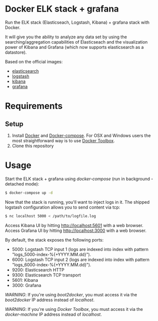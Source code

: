 # Docker ELK stack + grafana

Run the ELK stack (Elasticseach, Logstash, Kibana) + grafana stack with Docker.

It will give you the ability to analyze any data set by using the searching/aggregation capabilities of Elasticseach and the visualization power of Kibana and Grafana (which now supports elasticsearch as a datastore).

Based on the official images:

* [elasticsearch](https://registry.hub.docker.com/_/elasticsearch/)
* [logstash](https://registry.hub.docker.com/_/logstash/)
* [kibana](https://registry.hub.docker.com/_/kibana/)
* [grafana](https://hub.docker.com/r/grafana/grafana/)

# Requirements

## Setup

1. Install [Docker](http://docker.io) and [Docker-compose](http://docs.docker.com/compose/install/). For OSX and Windows users the most straightforward way is to use [Docker Toolbox](https://www.docker.com/products/docker-toolbox).
2. Clone this repository

# Usage

Start the ELK stack + grafana using *docker-compose* (run in background - detached mode):

```bash
$ docker-compose up -d
```

Now that the stack is running, you'll want to inject logs in it. The shipped logstash configuration allows you to send content via tcp:

```bash
$ nc localhost 5000 < /path/to/logfile.log
```

Access Kibana UI by hitting [http://localhost:5601](http://localhost:5601) with a web browser.
Access Grafana UI by hitting [http://localhost:3000](http://localhost:3000) with a web browser.

By default, the stack exposes the following ports:
* 5000: Logstash TCP input 1 (logs are indexed into index with pattern "logs_5000-index-%{+YYYY.MM.dd}").
* 6000: Logstash TCP input 2 (logs are indexed into index with pattern "logs_6000-index-%{+YYYY.MM.dd}").
* 9200: Elasticsearch HTTP
* 9300: Elasticsearch TCP transport
* 5601: Kibana
* 3000: Grafana

*WARNING*: If you're using *boot2docker*, you must access it via the *boot2docker* IP address instead of *localhost*.

*WARNING*: If you're using *Docker Toolbox*, you must access it via the *docker-machine* IP address instead of *localhost*.
